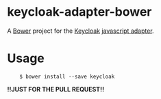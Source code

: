 keycloak-adapter-bower
======================

A [Bower](http://bower.io) project for the [Keycloak](http://keycloak.jboss.org/) [javascript adapter](http://docs.jboss.org/keycloak/docs/1.0-beta-3/userguide/html/ch07.html#javascript-adapter).

# Usage

        $ bower install --save keycloak


**!!JUST FOR THE PULL REQUEST!!**
